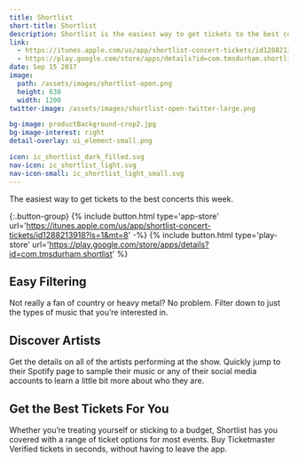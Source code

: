 ```yaml
---
title: Shortlist
short-title: Shortlist
description: Shortlist is the easiest way to get tickets to the best concerts this week. Shortlist uses an exclusive new system to show you the top concerts in your area that still have legit tickets.
link:
  - https://itunes.apple.com/us/app/shortlist-concert-tickets/id1288213918?ls=1&mt=8
  - https://play.google.com/store/apps/details?id=com.tmsdurham.shortlist
date: Sep 15 2017
image:
  path: /assets/images/shortlist-open.png
  height: 630
  width: 1200
twitter-image: /assets/images/shortlist-open-twitter-large.png

bg-image: productBackground-crop2.jpg
bg-image-interest: right
detail-overlay: ui_element-small.png

icon: ic_shortlist_dark_filled.svg
nav-icon: ic_shortlist_light.svg
nav-icon-small: ic_shortlist_light_small.svg
---
```


The easiest way to get tickets to the best concerts this week.

{:.button-group}
{% include button.html type='app-store' url='https://itunes.apple.com/us/app/shortlist-concert-tickets/id1288213918?ls=1&mt=8' -%}
{% include button.html type='play-store' url='https://play.google.com/store/apps/details?id=com.tmsdurham.shortlist' %}

## Easy Filtering

Not really a fan of country or heavy metal? No problem. Filter down to just the types of music that you’re interested in.

## Discover Artists

Get the details on all of the artists performing at the show. Quickly jump to their Spotify page to sample their music or any of their social media accounts to learn a little bit more about who they are.

## Get the Best Tickets For You

Whether you’re treating yourself or sticking to a budget, Shortlist has you covered with a range of ticket options for most events. Buy Ticketmaster Verified tickets in seconds, without having to leave the app. 
